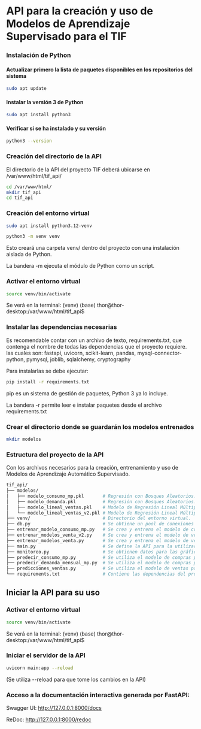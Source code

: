 
# API para la creación y uso de Modelos de Aprendizaje Supervisado para el TIF

### Instalación de Python
#### Actualizar primero la lista de paquetes disponibles en los repositorios del sistema
```bash
sudo apt update
```
#### Instalar la versión 3 de Python
```bash
sudo apt install python3
```
#### Verificar si se ha instalado y su versión
```bash
python3 --version
```
### Creación del directorio de la API
El directorio de la API del proyecto TIF deberá ubicarse en /var/www/html/tif_api/
```bash
cd /var/www/html/
mkdir tif_api
cd tif_api
```
### Creación del entorno virtual
```bash
sudo apt install python3.12-venv

python3 -m venv venv
```
Esto creará una carpeta venv/ dentro del proyecto con una instalación aislada de Python.

La bandera -m ejecuta el módulo de Python como un script.

### Activar el entorno virtual
```bash
source venv/bin/activate
```
Se verá en la terminal: (venv) (base) thor@thor-desktop:/var/www/html/tif_api$

### Instalar las dependencias necesarias
Es recomendable contar con un archivo de texto, requirements.txt, que contenga el nombre de todas las dependencias que el proyecto requiere. las cuales son: fastapi, uvicorn, scikit-learn, pandas, mysql-connector-python, pymysql, joblib, sqlalchemy, cryptography

Para instalarlas se debe ejecutar:
```bash
pip install -r requirements.txt
```
pip es un sistema de gestión de paquetes, Python 3 ya lo incluye.

La bandera -r permite leer e instalar paquetes desde el archivo requirements.txt

### Crear el directorio donde se guardarán los modelos entrenados
```bash
mkdir modelos
```
### Estructura del proyecto de la API
Con los archivos necesarios para la creación, entrenamiento y uso de Modelos de Aprendizaje Automático Supervisado.

```bash
tif_api/
├── modelos/
│   ├── modelo_consumo_mp.pkl       # Regresión con Bosques Aleatorios.
│   ├── modelo_demanda.pkl          # Regresión con Bosques Aleatorios.
│   ├── modelo_lineal_ventas.pkl    # Modelo de Regresión Lineal Múltiple (3 variables independientes).
│   └── modelo_lineal_ventas_v2.pkl # Modelo de Regresión Lineal Múltiple (2 variables independientes).
├── venv/                           # Directorio del entorno virtual.
├── db.py                           # Se obtiene un pool de conexiones a la base de datos.
├── entrenar_modelo_consumo_mp.py   # Se crea y entrena el modelo de compras.
├── entrenar_modelos_venta_v2.py    # Se crea y entrena el modelo de ventas.
├── entrenar_modelos_venta.py       # Se crea y entrena el modelo de ventas.
├── main.py                         # Se define la API para la utilización de los modelos.
├── monitoreo.py                    # Se obtienen datos para las gráficas de Monitoreo.
├── predecir_consumo_mp.py          # Se utiliza el modelo de compras para predecir la demanda de materias primas.
├── predecir_demanda_mensual_mp.py  # Se utiliza el modelo de compras para predecir la demanda mensual de materias primas.
├── predicciones_ventas.py          # Se utiliza el modelo de ventas para realizar diversas predicciones.
└── requirements.txt                # Contiene las dependencias del proyecto para la API.
```

## Iniciar la API para su uso
### Activar el entorno virtual
```bash
source venv/bin/activate
```
Se verá en la terminal: (venv) (base) thor@thor-desktop:/var/www/html/tif_api$

### Iniciar el servidor de la API
```bash
uvicorn main:app --reload
```
(Se utiliza --reload para que tome los cambios en la API)

### Acceso a la documentación interactiva generada por FastAPI:
Swagger UI: http://127.0.0.1:8000/docs

ReDoc: http://127.0.0.1:8000/redoc
